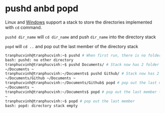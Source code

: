 # pushd anbd popd

Linux and [Windows](https://github.com/TranPhucVinh/Windows-Batch) support a stack to store the directories implemented with ``cd`` command.

``pushd dir_name`` will ``cd dir_name`` and push ``dir_name`` into the directory stack

``popd`` will ``cd ..`` and pop out the last member of the directory stack

```sh
tranphucvinh@tranphucvinh:~$ pushd # When first run, there is no folder inside the stack
bash: pushd: no other directory
tranphucvinh@tranphucvinh:~$ pushd Documents/ # Stack now has 2 folder ~/Documents and ~
~/Documents ~
tranphucvinh@tranphucvinh:~/Documents$ pushd Github/ # Stack now has 2 folder ~/Documents, ~ and ~/Documents/Github
~/Documents/Github ~/Documents ~
tranphucvinh@tranphucvinh:~/Documents/Github$ popd # pop out the last member ~/Documents/Github, stack now has 2 member 
~/Documents ~
tranphucvinh@tranphucvinh:~/Documents$ popd # pop out the last member ~/Documents, stack now has 1 member 
~
tranphucvinh@tranphucvinh:~$ popd # pop out the last member
bash: popd: directory stack empty
```
